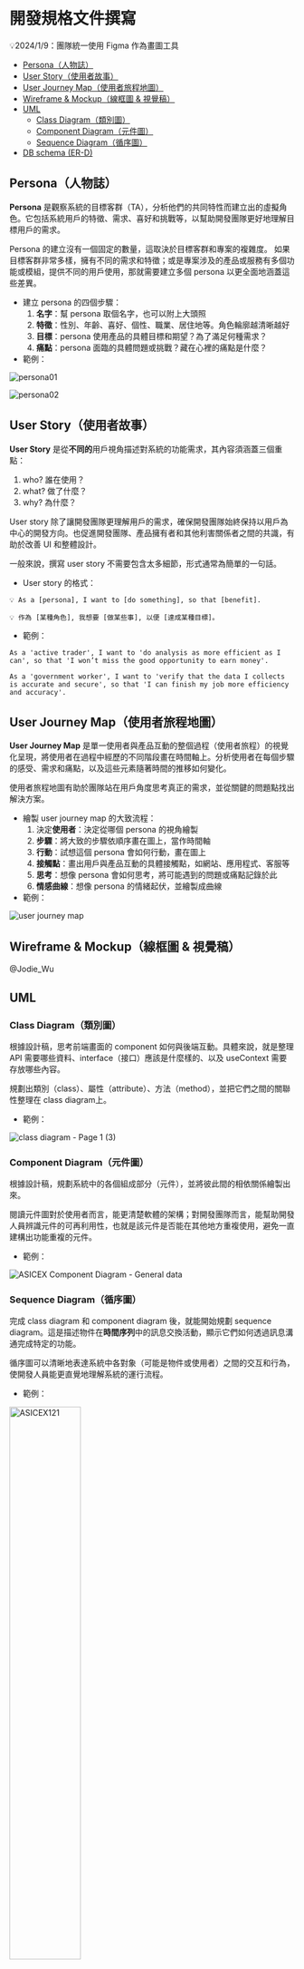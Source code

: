 # **開發規格文件撰寫**
💡2024/1/9：團隊統一使用 Figma 作為畫圖工具

- [Persona（人物誌）](#persona（人物誌）)
- [User Story（使用者故事）](#user-story（使用者故事）)
- [User Journey Map（使用者旅程地圖）](#user-journey-map（使用者旅程地圖）)
- [Wireframe & Mockup（線框圖 & 視覺稿）](#wireframe-&-mockup（線框圖-&-視覺稿）)
- [UML](#UML)
  - [Class Diagram（類別圖）](#class-diagram（類別圖）)
  - [Component Diagram（元件圖）](#component-diagram（元件圖）)
  - [Sequence Diagram（循序圖）](#sequence-diagram（循序圖）)
- [DB schema (ER-D)](#db-schema (er-d))

## Persona（人物誌）

**Persona** 是觀察系統的目標客群（TA），分析他們的共同特性而建立出的虛擬角色。它包括系統用戶的特徵、需求、喜好和挑戰等，以幫助開發團隊更好地理解目標用戶的需求。

Persona 的建立沒有一個固定的數量，這取決於目標客群和專案的複雜度。 如果目標客群非常多樣，擁有不同的需求和特徵；或是專案涉及的產品或服務有多個功能或模組，提供不同的用戶使用，那就需要建立多個 persona 以更全面地涵蓋這些差異。

- 建立 persona 的四個步驟：
    1. **名字**：幫 persona 取個名字，也可以附上大頭照
    2. **特徵**：性別、年齡、喜好、個性、職業、居住地等。角色輪廓越清晰越好
    3. **目標**：persona 使用產品的具體目標和期望？為了滿足何種需求？
    4. **痛點**：persona 面臨的具體問題或挑戰？藏在心裡的痛點是什麼？
- 範例：

![persona01](https://github.com/CAFECA-IO/KnowledgeManagement/assets/114177573/3aa3c1c2-c483-46b0-b875-6b673c6addb3)

![persona02](https://github.com/CAFECA-IO/KnowledgeManagement/assets/114177573/3877cb2f-4c06-49d7-a4cc-82ff61399a83)

## User Story（使用者故事）

**User Story** 是從**不同的**用戶視角描述對系統的功能需求，其內容須涵蓋三個重點：

1. who? 誰在使用？
2. what? 做了什麼？
3. why? 為什麼？

User story 除了讓開發團隊更理解用戶的需求，確保開發團隊始終保持以用戶為中心的開發方向。也促進開發團隊、產品擁有者和其他利害關係者之間的共識，有助於改善 UI 和整體設計。

一般來說，撰寫 user story 不需要包含太多細節，形式通常為簡單的一句話。

- User story 的格式：

```
💡 As a [persona], I want to [do something], so that [benefit].
```

```
💡 作為 [某種角色], 我想要 [做某些事], 以便 [達成某種目標]。
```

- 範例：

```
As a 'active trader', I want to 'do analysis as more efficient as I can', so that 'I won’t miss the good opportunity to earn money'.
```

```
As a 'government worker', I want to 'verify that the data I collects is accurate and secure', so that 'I can finish my job more efficiency and accuracy'.
```

## User Journey Map（使用者旅程地圖）

**User Journey Map** 是單一使用者與產品互動的整個過程（使用者旅程）的視覺化呈現，將使用者在過程中經歷的不同階段畫在時間軸上。分析使用者在每個步驟的感受、需求和痛點，以及這些元素隨著時間的推移如何變化。

使用者旅程地圖有助於團隊站在用戶角度思考真正的需求，並從關鍵的問題點找出解決方案。

- 繪製 user journey map 的大致流程：
    1. 決定**使用者**：決定從哪個 persona 的視角繪製
    2. **步驟**：將大致的步驟依順序畫在圖上，當作時間軸
    3. **行動**：試想這個 persona 會如何行動，畫在圖上
    4. **接觸點**：畫出用戶與產品互動的具體接觸點，如網站、應用程式、客服等
    5. **思考**：想像 persona 會如何思考，將可能遇到的問題或痛點記錄於此
    6. **情感曲線**：想像 persona 的情緒起伏，並繪製成曲線
- 範例：

![user journey map](https://github.com/CAFECA-IO/KnowledgeManagement/assets/114177573/9922a176-af97-416f-a107-955b6800afa1)

## Wireframe & Mockup（線框圖 & 視覺稿）

@Jodie_Wu

## UML

### Class Diagram（類別圖）

根據設計稿，思考前端畫面的 component 如何與後端互動。具體來說，就是整理 API 需要哪些資料、interface（接口）應該是什麼樣的、以及 useContext 需要存放哪些內容。

規劃出類別（class）、屬性（attribute）、方法（method），並把它們之間的關聯性整理在 class diagram上。 

- 範例：

![class diagram - Page 1 (3)](https://user-images.githubusercontent.com/17249354/209104999-3f9dc995-67d0-4461-b704-4c3d94fa8fb9.jpeg)
### Component Diagram（元件圖）

根據設計稿，規劃系統中的各個組成部分（元件），並將彼此間的相依關係繪製出來。

閱讀元件圖對於使用者而言，能更清楚軟體的架構；對開發團隊而言，能幫助開發人員辨識元件的可再利用性，也就是該元件是否能在其他地方重複使用，避免一直建構出功能重複的元件。

- 範例：

![ASICEX Component Diagram - General data](https://github.com/CAFECA-IO/ASICEX/assets/114177573/6db663a4-431d-4e27-a14b-63cd1fd14540)

### Sequence Diagram（循序圖）

完成 class diagram 和 component diagram 後，就能開始規劃 sequence diagram。這是描述物件在**時間序列**中的訊息交換活動，顯示它們如何透過訊息溝通完成特定的功能。

循序圖可以清晰地表達系統中各對象（可能是物件或使用者）之間的交互和行為，使開發人員能更直覺地理解系統的運行流程。

- 範例：

<img src="https://github.com/CAFECA-IO/Documents/assets/114177573/0a9ed919-5a6b-411c-a198-638d31cd46cc" alt="ASICEX121" width="50%" height="50%" />

## DB schema (ER-D)

有了前端的 UML 圖後就可以開始設計 DB 了。整理出 DB 的資料表和欄位設計，並將系統中實體間的相互關聯繪製成 ER Diagram （實體關係圖）。

- 設計 DB schema 的大致步驟：
    1. 閱讀前端的 API 需求，思考 DB 的大致規格
    2. 確認屬性類型、命名是否符合[命名規範](https://github.com/CAFECA-IO/WorkGuidelines/blob/main/technology/coding-convention/naming-convention.md)等
    3. 進行資料庫正規化
    4. 繪製圖表

> 需要注意的是：使用不同的資料庫，正規化的程度會有所不同。如果使用的是 RDB，就需要進行到 3NF；而 NoSQL 的設計較為彈性，因此沒有這麼嚴格的要求。

DB 文件中需要定義屬性的名稱、類型、簡短的描述、是否必要以及索引。

- 範例：

| 屬性名稱 | 屬性類型 | 描述 | 是否必要 | 索引 |
| --- | --- | --- | --- | --- |
| _id | ObjectId | 資料唯一識別ID | 是 | PK |
| user_address | ObjectId (ref: User) | 使用者地址的參考ID | 是 | FK |
| currency | string | 貨幣類型 | 是 |  |
| available | string | 可用餘額 | 是 |  |
| locked | string | 鎖定餘額 | 是 |  |
| block_number | number | 區塊編號 | 是 |  |
| created_at | number | 記錄創建的時間戳 (秒) | 是 |  |
| updated_at | number | 記錄更新的時間戳 (秒) | 是 |  |

接下來繪製 ER Diagram 。屬性列在實體框中，用線條相連表示彼此間的關係，並標註關係的型態（一對一、一對多、多對多等）。外鍵可以用箭頭指向被參照的實體表示。

- 範例：

<img src="https://user-images.githubusercontent.com/17249354/232969238-b1646c7e-1f39-4698-b663-44bf5f55a758.png" alt="ERD" width="50%" height="50%" />
